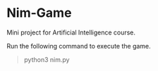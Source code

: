 # Nim-Game
Mini project for Artificial Intelligence course.

Run the following command to execute the game.
> python3 nim.py
